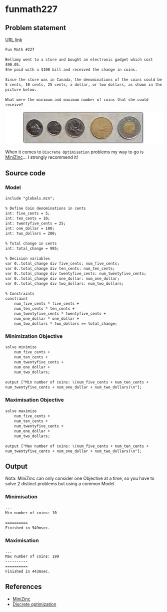 # funmath227

## Problem statement

[URL link](https://www.linkedin.com/feed/update/urn:li:activity:7206853346815623169)

```text
Fun Math #227

Bellamy went to a store and bought an electronic gadget which cost $90.05.
She paid with a $100 bill and received the change in coins.

Since the store was in Canada, the denominations of the coins could be 5 cents, 10 cents, 25 cents, a dollar, or two dollars, as shown in the picture below.

What were the minimum and maximum number of coins that she could receive?
```
<p><img src="https://github.com/my-LinkedIn/funmath227/blob/main/assets/cad-coins.jpeg"><p>

When it comes to `Discrete Optimisation` problems my way to go is [MiniZinc](https://github.com/my-LinkedIn/funmath227/blob/main/README.md#references)... I strongly recommend it!

## Source code

### Model

```minizinc
include "globals.mzn";

% Define Coin denominations in cents
int: five_cents = 5;
int: ten_cents = 10;
int: twentyfive_cents = 25;
int: one_dollar = 100;
int: two_dollars = 200;

% Total change in cents
int: total_change = 995;

% Decision variables
var 0..total_change div five_cents: num_five_cents;
var 0..total_change div ten_cents: num_ten_cents;
var 0..total_change div twentyfive_cents: num_twentyfive_cents;
var 0..total_change div one_dollar: num_one_dollar;
var 0..total_change div two_dollars: num_two_dollars;

% Constraints
constraint
    num_five_cents * five_cents +
    num_ten_cents * ten_cents +
    num_twentyfive_cents * twentyfive_cents +
    num_one_dollar * one_dollar +
    num_two_dollars * two_dollars == total_change;
```

### Minimization Objective

```minizinc
solve minimize
    num_five_cents +
    num_ten_cents +
    num_twentyfive_cents +
    num_one_dollar +
    num_two_dollars;

output ["Min number of coins: \(num_five_cents + num_ten_cents + num_twentyfive_cents + num_one_dollar + num_two_dollars)\n"];
```

### Maximisation Objective

```minizinc
solve maximize
    num_five_cents +
    num_ten_cents +
    num_twentyfive_cents +
    num_one_dollar +
    num_two_dollars;

output ["Max number of coins: \(num_five_cents + num_ten_cents + num_twentyfive_cents + num_one_dollar + num_two_dollars)\n"];
```

## Output

Nota: MiniZinc can only consider one Objective at a time, so you have to solve 2 distinct problems but using a common Model.

### Minimisation
```text
...
Min number of coins: 10
----------
==========
Finished in 549msec.
```
### Maximisation
```text
...
Max number of coins: 199
----------
==========
Finished in 443msec.
```

## References

  - [MiniZinc](https://www.minizinc.org/)
  - [Discrete optimization](https://en.wikipedia.org/wiki/Discrete_optimization)
